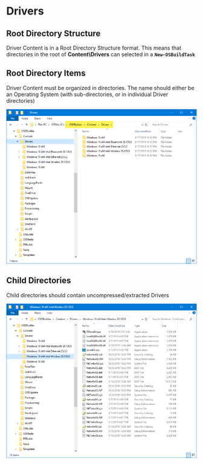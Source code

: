 # Drivers

## Root Directory Structure

Driver Content is in a Root Directory Structure format.  This means that directories in the root of **Content\Drivers** can selected in a **`New-OSBuildTask`**

## Root Directory Items

Driver Content must be organized in directories.  The name should either be an Operating System \(with sub-directories, or in individual Driver directories\)

![](../../../../../.gitbook/assets/image%20%28157%29.png)

## Child Directories

Child directories should contain uncompressed/extracted Drivers

![](../../../../../.gitbook/assets/image%20%2826%29.png)


